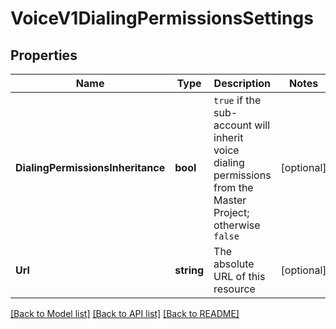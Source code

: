 # VoiceV1DialingPermissionsSettings

## Properties

Name | Type | Description | Notes
------------ | ------------- | ------------- | -------------
**DialingPermissionsInheritance** | **bool** | `true` if the sub-account will inherit voice dialing permissions from the Master Project; otherwise `false` |[optional] 
**Url** | **string** | The absolute URL of this resource |[optional] 

[[Back to Model list]](../README.md#documentation-for-models) [[Back to API list]](../README.md#documentation-for-api-endpoints) [[Back to README]](../README.md)


